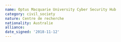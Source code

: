 ```yaml
---
name: Optus Macquarie University Cyber Security Hub
category: civil_society
nature: Centre de recherche
nationality: Australie
alliance: 
date_signed: '2018-11-12'
---
```

    